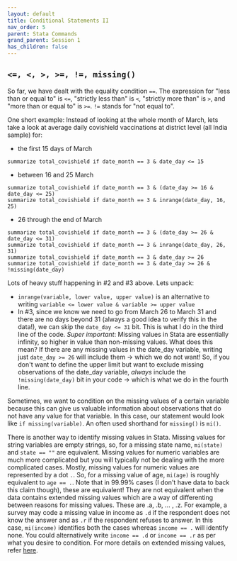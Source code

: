 ```yaml
---
layout: default
title: Conditional Statements II
nav_order: 5
parent: Stata Commands
grand_parent: Session 1
has_children: false
---
```



## ``<=, <, >, >=, !=, missing()``

So far, we have dealt with the equality condition ``==``. The expression for "less than or equal to" is ``<=``, "strictly less than" is ``<``, "strictly more than" is ``>``, and "more than or equal to" is ``>=``. ``!=`` stands for "not equal to".

One short example: Instead of looking at the whole month of March, lets take a look at average daily covishield vaccinations at district level (all India sample) for:

- the first 15 days of March 

```
summarize total_covishield if date_month == 3 & date_day <= 15
```

- between 16 and 25 March 

```
summarize total_covishield if date_month == 3 & (date_day >= 16 & date_day <= 25)
summarize total_covishield if date_month == 3 & inrange(date_day, 16, 25)
```

- 26 through the end of March

```
summarize total_covishield if date_month == 3 & (date_day >= 26 & date_day <= 31)
summarize total_covishield if date_month == 3 & inrange(date_day, 26, 31)
summarize total_covishield if date_month == 3 & date_day >= 26
summarize total_covishield if date_month == 3 & date_day >= 26 & !missing(date_day)
```

Lots of heavy stuff happening in #2 and #3 above. Lets unpack:

- ``inrange(variable, lower value, upper value)`` is an alternative to writing ``variable <= lower value & variable >= upper value``
- In #3, since we know we need to go from March 26 to March 31 and there are no days beyond 31 (always a good idea to verify this in the data!), we can skip the ``date_day <= 31`` bit. This is what I do in the third line of the code. *Super important*: Missing values in Stata are essentially infinity, so higher in value than non-missing values. What does this mean? If there are any missing values in the date_day variable, writing just ``date_day >= 26`` will include them -> which we do not want! So, if you don't want to define the upper limit but want to exclude missing observations of the date_day variable, *always* include the ``!missing(date_day)`` bit in your code -> which is what we do in the fourth line.  

Sometimes, we want to condition on the missing values of a certain variable because this can give us valuable information about observations that do not have any value for that variable. In this case, our statement would look like ``if missing(variable)``. An often used shorthand for ``missing()`` is ``mi()``.

There is another way to identify missing values in Stata. Missing values for string variables are empty strings, so, for a missing state name, ``mi(state)`` and ``state == ""`` are equivalent. Missing values for numeric variables are much more complicated but you will typically not be dealing with the more complicated cases. Mostly, missing values for numeric values are represented by a dot ``.``. So, for a missing value of age, ``mi(age)`` is roughly equivalent to ``age == .``. Note that in 99.99% cases (I don't have data to back this claim though), these are equivalent! They are not equivalent when the data contains extended missing values which are a way of differenting between reasons for missing values. These are .a, .b, ... , .z. For example, a survey may code a missing value in income as ``.d`` if the respondent does not know the answer and as ``.r`` if the respondent refuses to answer. In this case, ``mi(income)`` identifies both the cases whereas ``income == .`` will identify none. You could alternatively write ``income == .d`` or ``income == .r`` as per what you desire to condition. For more details on extended missing values, refer [here](https://povertyaction.github.io/guides/cleaning/variablemanagement/missingvalues/#extended-missing-values-in-stata).

